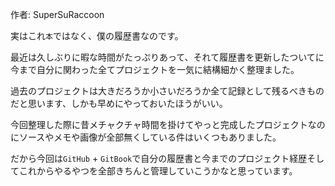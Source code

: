 作者: SuperSuRaccoon

実はこれ`本`ではなく、僕の履歴書なのです。

最近は久しぶりに暇な時間がたっぷりあって、それて履歴書を更新したついてに今まで自分に関わった全てプロジェクトを一気に結構細かく整理ました。

過去のプロジェクトは大きだろうか小さいだろうか全て記録として残るべきものだと思います、しかも早めにやっておいたほうがいい。

今回整理した際に昔メチャクチャ時間を掛けてやっと完成したプロジェクトなのにソースやメモや画像が全部無くしている件はいくつもありました。

だから今回は`GitHub` + `GitBook`で自分の履歴書と今までのプロジェクト経歴そしてこれからやるやつを全部きちんと管理していこうかなと思っています。

